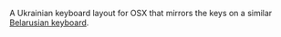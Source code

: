 A Ukrainian keyboard layout for OSX that mirrors the keys on a similar [Belarusian keyboard](https://github.com/andrus/osx-by-keyboard).

